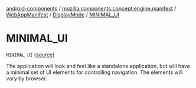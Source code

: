 [android-components](../../../index.md) / [mozilla.components.concept.engine.manifest](../../index.md) / [WebAppManifest](../index.md) / [DisplayMode](index.md) / [MINIMAL_UI](./-m-i-n-i-m-a-l_-u-i.md)

# MINIMAL_UI

`MINIMAL_UI` [(source)](https://github.com/mozilla-mobile/android-components/blob/master/components/concept/engine/src/main/java/mozilla/components/concept/engine/manifest/WebAppManifest.kt#L86)

The application will look and feel like a standalone application, but will have a minimal set of UI elements
for controlling navigation. The elements will vary by browser.

